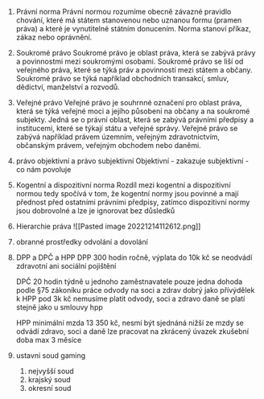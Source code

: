 1. Právní norma 
	Právní normou rozumíme obecně závazné pravidlo chování, které má státem stanovenou nebo uznanou formu (pramen práva) a které je vynutitelné státním donucením. Norma stanoví příkaz, zákaz nebo oprávnění.
2. Soukromé právo
	 Soukromé právo je oblast práva, která se zabývá právy a povinnostmi mezi soukromými osobami. Soukromé právo se liší od veřejného práva, které se týká práv a povinností mezi státem a občany. Soukromé právo se týká například obchodních transakcí, smluv, dědictví, manželství a rozvodů.
3. Veřejné právo 
	Veřejné právo je souhrnné označení pro oblast práva, která se týká veřejné moci a jejího působení na občany a na soukromé subjekty. Jedná se o právní oblast, která se zabývá právními předpisy a institucemi, které se týkají státu a veřejné správy. Veřejné právo se zabývá například právem územním, veřejným zdravotnictvím, občanským právem, veřejným obchodem nebo daněmi.
4. právo objektivní a právo subjektivní
	Objektivní - zakazuje
	subjektivní - co nám povoluje
5. Kogentní a dispozitivní norma
	Rozdíl mezi kogentní a dispozitivní normou tedy spočívá v tom, že kogentní normy jsou povinné a mají přednost před ostatními právními předpisy, zatímco dispozitivní normy jsou dobrovolné a lze je ignorovat bez důsledků
6. Hierarchie práva
	![[Pasted image 20221214112612.png]]
7. obranné prostředky
	odvolání a dovolání

8. DPP a DPČ a HPP
	DPP 300 hodin ročně, výplata do 10k kč se neodvádí zdravotní ani sociální pojištění

	DPČ 20 hodin týdně
	u jednoho zaměstnavatele pouze jedna dohoda podle §75 zákoníku práce
	odvody na soci a zdrav
	dobrý jako přívýdělek k HPP
	pod 3k kč nemusíme platit odvody, soci a zdravo
	daně se platí stejně jako u smlouvy hpp

	HPP
	minimální mzda 13 350 kč, nesmí být sjednáná nižší
	ze mzdy se odvádí zdravo, soci a daně
	lze pracovat na zkrácený úvazek
	zkušební doba max 3 měsíce 

9. 
	 ustavni soud gaming
	
	1. nejvyšší soud
	2. krajský soud
	3. okresní soud
